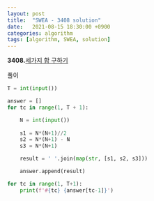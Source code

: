 ```yaml
---
layout: post
title:  "SWEA - 3408 solution"
date:   2021-08-15 18:30:00 +0900
categories: algorithm
tags: [algorithm, SWEA, solution]
---
```

**3408.**[세가지 합 구하기](https://swexpertacademy.com/main/code/problem/problemDetail.do?contestProbId=AWEbPukqySUDFAWs&categoryId=AWEbPukqySUDFAWs&categoryType=CODE&problemTitle=3408&orderBy=FIRST_REG_DATETIME&selectCodeLang=ALL&select-1=&pageSize=10&pageIndex=1)

풀이

```python
T = int(input())

answer = []
for tc in range(1, T + 1):

    N = int(input())
    
    s1 = N*(N+1)//2
    s2 = N*(N+1) - N
    s3 = N*(N+1)

    result = ' '.join(map(str, [s1, s2, s3]))

    answer.append(result)

for tc in range(1, T+1):
    print(f'#{tc} {answer[tc-1]}')
```


